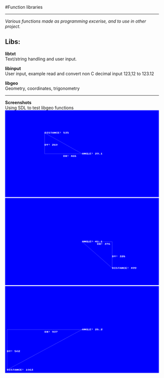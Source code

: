 #Function libraries

---

*Various functions made as programming excerise, and to use in other project.* 

## Libs:  
**libtxt**  
Text/string handling and user input.

**libinput**  
User input, example read and convert non C decimal input 123,12 to 123.12  

**libgeo**  
Geometry, coordinates, trigonometry  

---

**Screenshots**  
Using SDL to test libgeo functions  
![Triangle data 1](https://raw.githubusercontent.com/GoblinDynamiteer/libs/master/img/libgeo_001.png)  
![Triangle data 2](https://raw.githubusercontent.com/GoblinDynamiteer/libs/master/img/libgeo_002.png)  
![Triangle data 3](https://raw.githubusercontent.com/GoblinDynamiteer/libs/master/img/libgeo_003.png)  
